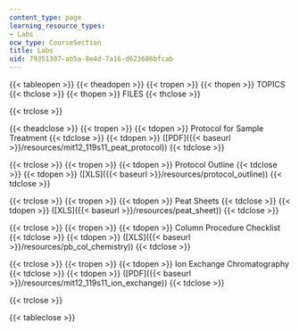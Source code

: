 ```yaml
---
content_type: page
learning_resource_types:
- Labs
ocw_type: CourseSection
title: Labs
uid: 79351307-ab5a-8e4d-7a16-d623686bfcab
---
```


{{< tableopen >}}
{{< theadopen >}}
{{< tropen >}}
{{< thopen >}}
TOPICS
{{< thclose >}}
{{< thopen >}}
FILES
{{< thclose >}}

{{< trclose >}}

{{< theadclose >}}
{{< tropen >}}
{{< tdopen >}}
Protocol for Sample Treatment
{{< tdclose >}}
{{< tdopen >}}
([PDF]({{< baseurl >}}/resources/mit12_119s11_peat_protocol))
{{< tdclose >}}

{{< trclose >}}
{{< tropen >}}
{{< tdopen >}}
Protocol Outline
{{< tdclose >}}
{{< tdopen >}}
([XLS]({{< baseurl >}}/resources/protocol_outline))
{{< tdclose >}}

{{< trclose >}}
{{< tropen >}}
{{< tdopen >}}
Peat Sheets
{{< tdclose >}}
{{< tdopen >}}
([XLS]({{< baseurl >}}/resources/peat_sheet))
{{< tdclose >}}

{{< trclose >}}
{{< tropen >}}
{{< tdopen >}}
Column Procedure Checklist
{{< tdclose >}}
{{< tdopen >}}
([XLS]({{< baseurl >}}/resources/pb_col_chemistry))
{{< tdclose >}}

{{< trclose >}}
{{< tropen >}}
{{< tdopen >}}
Ion Exchange Chromatography
{{< tdclose >}}
{{< tdopen >}}
([PDF]({{< baseurl >}}/resources/mit12_119s11_ion_exchange))
{{< tdclose >}}

{{< trclose >}}

{{< tableclose >}}